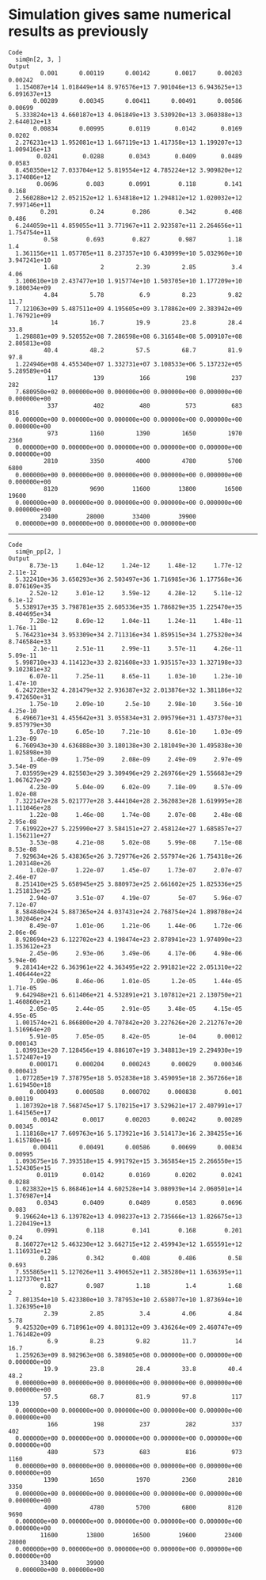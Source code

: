 # Simulation gives same numerical results as previously

    Code
      sim@n[2, 3, ]
    Output
             0.001      0.00119      0.00142       0.0017      0.00203      0.00242 
      1.154087e+14 1.018449e+14 8.976576e+13 7.901046e+13 6.943625e+13 6.091637e+13 
           0.00289      0.00345      0.00411      0.00491      0.00586      0.00699 
      5.333824e+13 4.660187e+13 4.061849e+13 3.530920e+13 3.060388e+13 2.644012e+13 
           0.00834      0.00995       0.0119       0.0142       0.0169       0.0202 
      2.276231e+13 1.952081e+13 1.667119e+13 1.417358e+13 1.199207e+13 1.009416e+13 
            0.0241       0.0288       0.0343       0.0409       0.0489       0.0583 
      8.450350e+12 7.033704e+12 5.819554e+12 4.785224e+12 3.909820e+12 3.174086e+12 
            0.0696        0.083       0.0991        0.118        0.141        0.168 
      2.560288e+12 2.052152e+12 1.634818e+12 1.294812e+12 1.020032e+12 7.997146e+11 
             0.201         0.24        0.286        0.342        0.408        0.486 
      6.244059e+11 4.859055e+11 3.771967e+11 2.923587e+11 2.264656e+11 1.754754e+11 
              0.58        0.693        0.827        0.987         1.18          1.4 
      1.361156e+11 1.057705e+11 8.237357e+10 6.430999e+10 5.032960e+10 3.947241e+10 
              1.68            2         2.39         2.85          3.4         4.06 
      3.100610e+10 2.437477e+10 1.915774e+10 1.503705e+10 1.177209e+10 9.180034e+09 
              4.84         5.78          6.9         8.23         9.82         11.7 
      7.121063e+09 5.487511e+09 4.195605e+09 3.178862e+09 2.383942e+09 1.767921e+09 
                14         16.7         19.9         23.8         28.4         33.8 
      1.298881e+09 9.520552e+08 7.286598e+08 6.316548e+08 5.009107e+08 2.805813e+08 
              40.4         48.2         57.5         68.7         81.9         97.8 
      1.224946e+08 4.455340e+07 1.332731e+07 3.108533e+06 5.137232e+05 5.289589e+04 
               117          139          166          198          237          282 
      7.680950e+02 0.000000e+00 0.000000e+00 0.000000e+00 0.000000e+00 0.000000e+00 
               337          402          480          573          683          816 
      0.000000e+00 0.000000e+00 0.000000e+00 0.000000e+00 0.000000e+00 0.000000e+00 
               973         1160         1390         1650         1970         2360 
      0.000000e+00 0.000000e+00 0.000000e+00 0.000000e+00 0.000000e+00 0.000000e+00 
              2810         3350         4000         4780         5700         6800 
      0.000000e+00 0.000000e+00 0.000000e+00 0.000000e+00 0.000000e+00 0.000000e+00 
              8120         9690        11600        13800        16500        19600 
      0.000000e+00 0.000000e+00 0.000000e+00 0.000000e+00 0.000000e+00 0.000000e+00 
             23400        28000        33400        39900 
      0.000000e+00 0.000000e+00 0.000000e+00 0.000000e+00 

---

    Code
      sim@n_pp[2, ]
    Output
          8.73e-13     1.04e-12     1.24e-12     1.48e-12     1.77e-12     2.11e-12 
      5.322410e+36 3.650293e+36 2.503497e+36 1.716985e+36 1.177568e+36 8.076169e+35 
          2.52e-12     3.01e-12     3.59e-12     4.28e-12     5.11e-12      6.1e-12 
      5.538917e+35 3.798781e+35 2.605336e+35 1.786829e+35 1.225470e+35 8.404695e+34 
          7.28e-12     8.69e-12     1.04e-11     1.24e-11     1.48e-11     1.76e-11 
      5.764231e+34 3.953309e+34 2.711316e+34 1.859515e+34 1.275320e+34 8.746584e+33 
           2.1e-11     2.51e-11     2.99e-11     3.57e-11     4.26e-11     5.09e-11 
      5.998710e+33 4.114123e+33 2.821608e+33 1.935157e+33 1.327198e+33 9.102381e+32 
          6.07e-11     7.25e-11     8.65e-11     1.03e-10     1.23e-10     1.47e-10 
      6.242728e+32 4.281479e+32 2.936387e+32 2.013876e+32 1.381186e+32 9.472650e+31 
          1.75e-10     2.09e-10      2.5e-10     2.98e-10     3.56e-10     4.25e-10 
      6.496671e+31 4.455642e+31 3.055834e+31 2.095796e+31 1.437370e+31 9.857979e+30 
          5.07e-10     6.05e-10     7.21e-10     8.61e-10     1.03e-09     1.23e-09 
      6.760943e+30 4.636888e+30 3.180138e+30 2.181049e+30 1.495838e+30 1.025898e+30 
          1.46e-09     1.75e-09     2.08e-09     2.49e-09     2.97e-09     3.54e-09 
      7.035959e+29 4.825503e+29 3.309496e+29 2.269766e+29 1.556683e+29 1.067627e+29 
          4.23e-09     5.04e-09     6.02e-09     7.18e-09     8.57e-09     1.02e-08 
      7.322147e+28 5.021777e+28 3.444104e+28 2.362083e+28 1.619995e+28 1.111046e+28 
          1.22e-08     1.46e-08     1.74e-08     2.07e-08     2.48e-08     2.95e-08 
      7.619922e+27 5.225990e+27 3.584151e+27 2.458124e+27 1.685857e+27 1.156211e+27 
          3.53e-08     4.21e-08     5.02e-08     5.99e-08     7.15e-08     8.53e-08 
      7.929634e+26 5.438365e+26 3.729776e+26 2.557974e+26 1.754318e+26 1.203148e+26 
          1.02e-07     1.22e-07     1.45e-07     1.73e-07     2.07e-07     2.46e-07 
      8.251410e+25 5.658945e+25 3.880973e+25 2.661602e+25 1.825336e+25 1.251813e+25 
          2.94e-07     3.51e-07     4.19e-07        5e-07     5.96e-07     7.12e-07 
      8.584840e+24 5.887365e+24 4.037431e+24 2.768754e+24 1.898708e+24 1.302046e+24 
          8.49e-07     1.01e-06     1.21e-06     1.44e-06     1.72e-06     2.06e-06 
      8.928694e+23 6.122702e+23 4.198474e+23 2.878941e+23 1.974090e+23 1.353612e+23 
          2.45e-06     2.93e-06     3.49e-06     4.17e-06     4.98e-06     5.94e-06 
      9.281414e+22 6.363961e+22 4.363495e+22 2.991821e+22 2.051310e+22 1.406444e+22 
          7.09e-06     8.46e-06     1.01e-05      1.2e-05     1.44e-05     1.71e-05 
      9.642948e+21 6.611406e+21 4.532891e+21 3.107812e+21 2.130750e+21 1.460860e+21 
          2.05e-05     2.44e-05     2.91e-05     3.48e-05     4.15e-05     4.95e-05 
      1.001574e+21 6.866800e+20 4.707842e+20 3.227626e+20 2.212767e+20 1.516964e+20 
          5.91e-05     7.05e-05     8.42e-05        1e-04      0.00012     0.000143 
      1.039913e+20 7.128456e+19 4.886107e+19 3.348813e+19 2.294930e+19 1.572487e+19 
          0.000171     0.000204     0.000243      0.00029     0.000346     0.000413 
      1.077285e+19 7.378795e+18 5.052838e+18 3.459095e+18 2.367266e+18 1.619450e+18 
          0.000493     0.000588     0.000702     0.000838        0.001      0.00119 
      1.107392e+18 7.568745e+17 5.170215e+17 3.529621e+17 2.407991e+17 1.641565e+17 
           0.00142       0.0017      0.00203      0.00242      0.00289      0.00345 
      1.118168e+17 7.609763e+16 5.173921e+16 3.514173e+16 2.384255e+16 1.615780e+16 
           0.00411      0.00491      0.00586      0.00699      0.00834      0.00995 
      1.093675e+16 7.393518e+15 4.991792e+15 3.365854e+15 2.266550e+15 1.524305e+15 
            0.0119       0.0142       0.0169       0.0202       0.0241       0.0288 
      1.023832e+15 6.868461e+14 4.602528e+14 3.080939e+14 2.060501e+14 1.376987e+14 
            0.0343       0.0409       0.0489       0.0583       0.0696        0.083 
      9.196624e+13 6.139782e+13 4.098237e+13 2.735666e+13 1.826675e+13 1.220419e+13 
            0.0991        0.118        0.141        0.168        0.201         0.24 
      8.160727e+12 5.463230e+12 3.662715e+12 2.459943e+12 1.655591e+12 1.116931e+12 
             0.286        0.342        0.408        0.486         0.58        0.693 
      7.555865e+11 5.127026e+11 3.490652e+11 2.385280e+11 1.636395e+11 1.127370e+11 
             0.827        0.987         1.18          1.4         1.68            2 
      7.801354e+10 5.423380e+10 3.787953e+10 2.658077e+10 1.873694e+10 1.326395e+10 
              2.39         2.85          3.4         4.06         4.84         5.78 
      9.425320e+09 6.718961e+09 4.801312e+09 3.436264e+09 2.460747e+09 1.761482e+09 
               6.9         8.23         9.82         11.7           14         16.7 
      1.259263e+09 8.982963e+08 6.389805e+08 0.000000e+00 0.000000e+00 0.000000e+00 
              19.9         23.8         28.4         33.8         40.4         48.2 
      0.000000e+00 0.000000e+00 0.000000e+00 0.000000e+00 0.000000e+00 0.000000e+00 
              57.5         68.7         81.9         97.8          117          139 
      0.000000e+00 0.000000e+00 0.000000e+00 0.000000e+00 0.000000e+00 0.000000e+00 
               166          198          237          282          337          402 
      0.000000e+00 0.000000e+00 0.000000e+00 0.000000e+00 0.000000e+00 0.000000e+00 
               480          573          683          816          973         1160 
      0.000000e+00 0.000000e+00 0.000000e+00 0.000000e+00 0.000000e+00 0.000000e+00 
              1390         1650         1970         2360         2810         3350 
      0.000000e+00 0.000000e+00 0.000000e+00 0.000000e+00 0.000000e+00 0.000000e+00 
              4000         4780         5700         6800         8120         9690 
      0.000000e+00 0.000000e+00 0.000000e+00 0.000000e+00 0.000000e+00 0.000000e+00 
             11600        13800        16500        19600        23400        28000 
      0.000000e+00 0.000000e+00 0.000000e+00 0.000000e+00 0.000000e+00 0.000000e+00 
             33400        39900 
      0.000000e+00 0.000000e+00 

